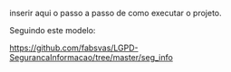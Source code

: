 inserir aqui o passo a passo de como executar o projeto.

Seguindo este modelo:

https://github.com/fabsvas/LGPD-SegurancaInformacao/tree/master/seg_info


